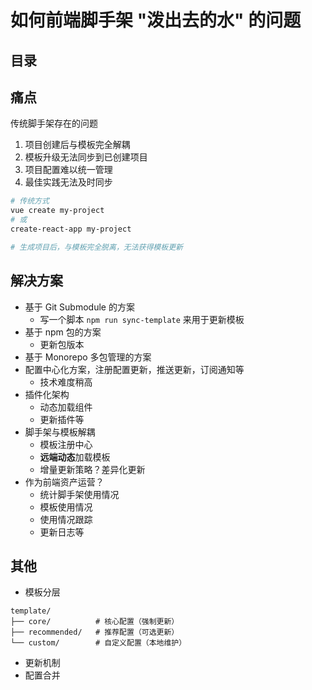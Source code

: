 
# 如何前端脚手架 "泼出去的水" 的问题



## 目录
<!-- toc -->
 ## 痛点 

传统脚手架存在的问题
1. 项目创建后与模板完全解耦
2. 模板升级无法同步到已创建项目
3. 项目配置难以统一管理
4. 最佳实践无法及时同步

```bash hl:6
# 传统方式
vue create my-project
# 或
create-react-app my-project

# 生成项目后，与模板完全脱离，无法获得模板更新
```

## 解决方案

- 基于 Git Submodule 的方案
	- 写一个脚本 `npm run sync-template` 来用于更新模板
- 基于 npm 包的方案
	- 更新包版本
- 基于 Monorepo 多包管理的方案
- 配置中心化方案，注册配置更新，推送更新，订阅通知等
	- 技术难度稍高
- 插件化架构
	- 动态加载组件
	- 更新插件等
- 脚手架与模板解耦
	- 模板注册中心
	- **远端动态**加载模板
	- 增量更新策略？差异化更新
- 作为前端资产运营？
	- 统计脚手架使用情况
	- 模板使用情况
	- 使用情况跟踪
	- 更新日志等

## 其他

- 模板分层
```
template/
├── core/          # 核心配置（强制更新）
├── recommended/   # 推荐配置（可选更新）
└── custom/        # 自定义配置（本地维护）
```

- 更新机制
- 配置合并

